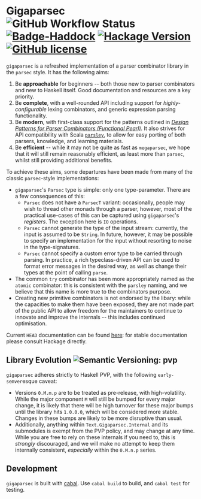 # Gigaparsec ![GitHub Workflow Status][Badge-Status] [![Badge-Haddock]][Link-Haddock] [![Hackage Version][Badge-Hackage]][Link-Hackage] [![GitHub license][Badge-License]][License]

`gigaparsec` is a refreshed implementation of a parser combinator library in the `parsec` style.
It has the following aims:

1. Be **approachable** for beginners -- both those new
  to parser combinators and new to Haskell itself. Good documentation and resources are a key priority.
1. Be **complete**, with a well-rounded API including
  support for *highly-configurable* lexing combinators,
  and generic expression parsing functionality.
1. Be **modern**, with first-class support for the patterns outlined in [*Design Patterns for Parser Combinators (Functional Pearl)*][DPfPC]. It also strives for API compatibility with Scala [`parsley`][Scala-Parsley], to allow for easy porting of both
parsers, knowledge, and learning materials.
1. Be **efficient** -- while it may not be quite as fast as `megaparsec`, we hope that it will still remain reasonably efficient, as least more than `parsec`, whilst still providing additional benefits.

To achieve these aims, some departures have been made
from many of the classic `parsec`-style implementations:

* `gigaparsec`'s `Parsec` type is simple: only one type-parameter. There are a few consequences of this:
    - `Parsec` does not have a `ParsecT` variant: occasionally, people may wish to thread other monads through a parser, however, most of the practical use-cases of this can be captured using `gigaparsec`'s *registers*. The exception here is `IO`
    operations.
    - `Parsec` cannot generate the type of the input stream: currently, the input is assumed to be `String`. In future, however, it may be possible to specify an implementation for the input without resorting to noise in the type-signatures.
    - `Parsec` cannot specify a custom error type to be carried through parsing. In practice, a rich typeclass-driven API can be used to format error messages in the desired way, as well as change their types at the point of calling `parse`.
* The common `try` combinator has been more appropriately
  named as the `atomic` combinator: this is consistent with the `parsley` naming, and we believe that this name is more true to the combinators purpose.
* Creating new primitive combinators is not endorsed by the libary: while the capacities to make them have been exposed, they are not made part of the public API to allow freedom for the maintainers to continue to innovate and improve the internals -- this includes continued optimisation.

Current `HEAD` documentation can be found [here][Link-Haddock]: for
stable documentation please consult Hackage directly.

## Library Evolution ![Semantic Versioning: pvp][Badge-PVP]
`gigaparsec` adheres strictly to Haskell PVP, with the following `early-semver`esque caveat:

* Versions `0.M.m.p` are to be treated as pre-release, with high-volatility. While the major
  component `M` will still be bumped for every major change, it is likely that there will be high
  turnover for these major bumps until the library hits `1.0.0.0`, which will be considered more
  stable. Changes in these bumps are likely to be more disruptive than usual.
* Additionally, anything within `Text.Gigaparsec.Internal` and its submodules is exempt from the
  PVP policy, and may change at any time. While you are free to rely on these internals if you need
  to, this is *strongly* discouraged, and we will make no attempt to keep them internally consistent,
  *especially* within the `0.M.n.p` series.

## Development
`gigaparsec` is built with [cabal](https://www.haskell.org/cabal/).
Use `cabal build` to build, and `cabal test` for testing.

[DPfPC]: https://dl.acm.org/doi/10.1145/3471874.3472984
[Scala-Parsley]: https://github.com/j-mie6/parsley
[Link-Haddock]: https://j-mie6.github.io/gigaparsec
[Badge-Haddock]: https://img.shields.io/badge/documentation-available-green
[Badge-Status]: https://img.shields.io/github/actions/workflow/status/j-mie6/gigaparsec/ci.yaml?branch=main
[Badge-License]: https://img.shields.io/github/license/j-mie6/parsley.svg
[License]: https://github.com/j-mie6/gigaparsec/blob/main/LICENSE
[Badge-PVP]: https://img.shields.io/badge/version%20policy-pvp-blue
[Badge-Hackage]: https://img.shields.io/hackage/v/gigaparsec
[Link-Hackage]: https://hackage.haskell.org/package/gigaparsec
